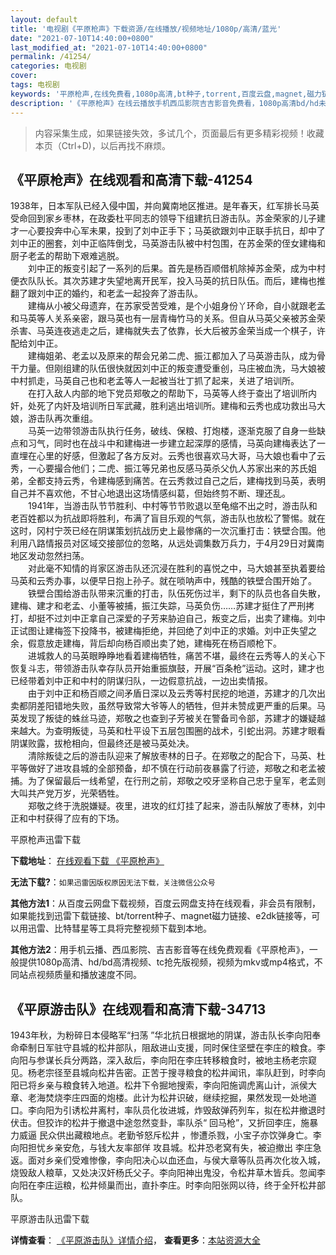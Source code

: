 ```yaml
---
layout: default
title: '电视剧《平原枪声》下载资源/在线播放/视频地址/1080p/高清/蓝光'
date: "2021-07-10T14:40:00+0800"
last_modified_at: "2021-07-10T14:40:00+0800"
permalink: /41254/
categories: 电视剧
cover:
tags: 电视剧
keywords: '平原枪声,在线免费看,1080p高清,bt种子,torrent,百度云盘,magnet,磁力链,迅雷下载资源'
description: '《平原枪声》在线云播放手机西瓜影院吉吉影音免费看，1080p高清bd/hd未删减完整版和tc抢先枪版，mkv/mp4格式，附带bt/torrent种子、magnet/磁力链、百度云盘、网盘资源迅雷下载链接'
---
```


>内容采集生成，如果链接失效，多试几个，页面最后有更多精彩视频！收藏本页（Ctrl+D)，以后再找不麻烦。


## 《平原枪声》在线观看和高清下载-41254

1938年，日本军队已经入侵中国，并向冀南地区推进。是年春天，红军排长马英受命回到家乡枣林，在政委杜平同志的领导下组建抗日游击队。苏金荣家的儿子建才一心要投奔中心军未果，投到了刘中正手下；马英欲跟刘中正联手抗日，却中了刘中正的圈套，刘中正临阵倒戈，马英游击队被中村包围，在苏金荣的侄女建梅和厨子老孟的帮助下艰难逃脱。<br />　　刘中正的叛变引起了一系列的后果。首先是杨百顺借机除掉苏金荣，成为中村便衣队队长。其次苏建才失望地离开民军，投入马英的抗日队伍。而后，建梅也推翻了跟刘中正的婚约，和老孟一起投奔了游击队。<br />　　建梅从小被父母遗弃，在苏家受苦受难，是个小姐身份丫环命，自小就跟老孟和马英等人关系亲密，跟马英也有一层青梅竹马的关系。但自从马英父亲被苏金荣杀害、马英连夜逃走之后，建梅就失去了依靠，长大后被苏金荣当成一个棋子，许配给刘中正。<br />　　建梅姐弟、老孟以及原来的帮会兄弟二虎、振江都加入了马英游击队，成为骨干力量。但刚组建的队伍很快就因刘中正的叛变遭受重创，马庄被血洗，马大娘被中村抓走，马英自己也和老孟等人一起被当壮丁抓了起来，关进了培训所。<br />　　在打入敌人内部的地下党员郑敬之的帮助下，马英等人终于查出了培训所内奸，处死了内奸及培训所日军武藏，胜利逃出培训所。建梅和云秀也成功救出马大娘，游击队再次重组。<br />　　马英一边带领游击队执行任务，破线、保粮、打炮楼，逐渐克服了自身一些缺点和习气，同时也在战斗中和建梅进一步建立起深厚的感情，马英向建梅表达了一直埋在心里的好感，但激起了各方反对。云秀也很喜欢马大哥，马大娘也看中了云秀，一心要撮合他们；二虎、振江等兄弟也反感马英杀父仇人苏家出来的苏氏姐弟，全都支持云秀，令建梅感到痛苦。在云秀救过自己之后，建梅找到马英，表明自己并不喜欢他，不甘心地退出这场情感纠葛，但始终剪不断、理还乱。<br />　　1941年，当游击队节节胜利、中村等节节败退以至龟缩不出之时，游击队和老百姓都以为抗战即将胜利，布满了盲目乐观的气氛，游击队也放松了警惕。就在这时，冈村宁茨已经在阴谋策划抗战历史上最惨痛的一次沉重打击：铁壁合围。他利用八路情报员对区域交接部位的忽略，从远处调集数万兵力，于4月29日对冀南地区发动忽然扫荡。<br />　　对此毫不知情的肖家区游击队还沉浸在胜利的喜悦之中，马大娘甚至执着要给马英和云秀办事，以便早日抱上孙子。就在唢呐声中，残酷的铁壁合围开始了。<br />　　铁壁合围给游击队带来沉重的打击，队伍死伤过半，剩下的队员也各自失散，建梅、建才和老孟、小董等被捕，振江失踪，马英负伤……苏建才挺住了严刑拷打，却挺不过刘中正拿自己深爱的子芳来胁迫自己，叛变之后，出卖了建梅。刘中正试图让建梅签下投降书，被建梅拒绝，并回绝了刘中正的求婚。刘中正失望之余，假意放走建梅，背后却向杨百顺出卖了她，建梅死在杨百顺枪下。<br />　　进城救人的马英眼睁睁地看着建梅牺牲，痛苦不堪，最终在云秀等人的关心下恢复斗志，带领游击队幸存队员开始重振旗鼓，开展&ldquo;百条枪&rdquo;运动。这时，建才也已经带着刘中正和中村的阴谋归队，一边假意抗战，一边出卖情报。<br />　　由于刘中正和杨百顺之间矛盾日深以及云秀等村民挖的地道，苏建才的几次出卖都阴差阳错地失败，虽然导致常大爷等人的牺牲，但并未赞成更严重的后果。马英发现了叛徒的蛛丝马迹，郑敬之也查到子芳被关在警备司令部，苏建才的嫌疑越来越大。为查明叛徒，马英和杜平设下五层包围圈的战术，引蛇出洞。苏建才眼看阴谋败露，拔枪相向，但最终还是被马英处决。<br />　　清除叛徒之后的游击队迎来了解放枣林的日子。在郑敬之的配合下，马英、杜平等做好了进攻县城的全部预备，却不慎在行动前夜暴露了行迹，郑敬之和老孟被捕。为了保留最后一线希望，在行刑之前，郑敬之咬牙坚称自己忠于皇军，老孟则大叫共产党万岁，光荣牺牲。<br />　　郑敬之终于洗脱嫌疑。夜里，进攻的红灯挂了起来，游击队解放了枣林，刘中正和中村获得了应有的下场。


平原枪声迅雷下载

**下载地址**： [在线观看下载 《平原枪声》](https://www.993dy.com//vod-detail-id-11056.html) 


**无法下载?**：`如果迅雷因版权原因无法下载，关注微信公众号 `

**其他方法1**：从百度云网盘下载视频，百度云网盘支持在线观看，非会员有限制，如果能找到迅雷下载链接、bt/torrent种子、magnet磁力链接、e2dk链接等，可以用迅雷、比特彗星等工具将完整视频下载到本地。

**其他方法2**：用手机云播、西瓜影院、吉吉影音等在线免费观看《平原枪声》，一般提供1080p高清、hd/bd高清视频、tc抢先版视频，视频为mkv或mp4格式，不同站点视频质量和播放速度不同。


## 《平原游击队》在线观看和高清下载-34713

1943年秋，为粉碎日本侵略军&ldquo;扫荡 ”华北抗日根据地的阴谋，游击队长李向阳奉命牵制日军驻守县城的松井部队，阻敌进山支援，同时保住坚壁在李庄的粮食。李向阳与参谋长兵分两路，深入敌后，李向阳在李庄转移粮食时，被地主杨老宗窥见。杨老宗径至县城向松井告密。正苦于搜寻粮食的松井闻讯，率队赶到，时李向阳已将乡亲与粮食转入地道。松井下令掘地搜索，李向阳施调虎离山计，派侯大章、老海焚烧李庄四面的炮楼。此计为松井识破，继续挖掘，果然发现一处地道口。李向阳为引诱松井离村，率队员化妆进城，炸毁敌弹药列车，拟在松井撤退时伏击。但狡诈的松井于撤退中途忽然变卦，率队杀“ 回马枪&rdquo;，又折回李庄，施暴力威逼 民众供出藏粮地点。老勤爷怒斥松井 ，惨遭杀戮，小宝子亦饮弹身亡。李向阳担忧乡亲安危，与钱大友率部佯 攻县城。松井恐老窝有失，被迫撤出 李庄急返。面对乡亲们受难惨像，李向阳决心以血还血，与侯大章等队员再次化妆入城，烧毁敌人粮草，又处决汉奸杨氏父子。李向阳神出鬼没，令松井草木皆兵。忽闻李向阳在李庄运粮，松井倾巢而出，直扑李庄。时李向阳张网以待，终于全歼松井部队。</p>


平原游击队迅雷下载

**详情查看**： [《平原游击队》详情介绍](/movie/34713/)， **查看更多**：[本站资源大全](/movie/t/all/)

